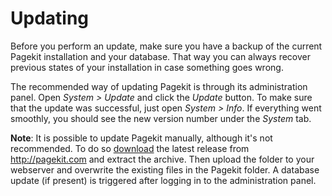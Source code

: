# Updating

<p class="uk-article-lead">Before you perform an update, make sure you have a backup of the current Pagekit installation and your database. That way you can always recover previous states of your installation in case something goes wrong.</p>

The recommended way of updating Pagekit is through its administration panel. Open *System > Update* and click the *Update* button. To make sure that the update was successful, just open *System > Info*. If everything went smoothly, you should see the new version number under the *System* tab.

**Note**: It is possible to update Pagekit manually, although it's not recommended. To do so [download](http://pagekit.com/api/download/latest) the latest release from http://pagekit.com and extract the archive. Then upload the folder to your webserver and overwrite the existing files in the Pagekit folder. A database update (if present) is triggered after logging in to the administration panel.
